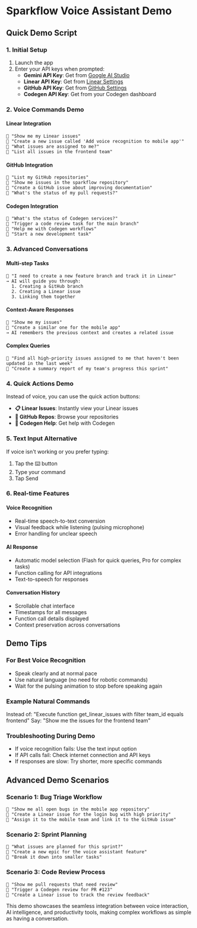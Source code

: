# Sparkflow Voice Assistant Demo

## Quick Demo Script

### 1. Initial Setup
1. Launch the app
2. Enter your API keys when prompted:
   - **Gemini API Key**: Get from [Google AI Studio](https://aistudio.google.com/app/apikey)
   - **Linear API Key**: Get from [Linear Settings](https://linear.app/settings/api)
   - **GitHub API Key**: Get from [GitHub Settings](https://github.com/settings/tokens)
   - **Codegen API Key**: Get from your Codegen dashboard

### 2. Voice Commands Demo

#### Linear Integration
```
🎤 "Show me my Linear issues"
🎤 "Create a new issue called 'Add voice recognition to mobile app'"
🎤 "What issues are assigned to me?"
🎤 "List all issues in the frontend team"
```

#### GitHub Integration
```
🎤 "List my GitHub repositories"
🎤 "Show me issues in the sparkflow repository"
🎤 "Create a GitHub issue about improving documentation"
🎤 "What's the status of my pull requests?"
```

#### Codegen Integration
```
🎤 "What's the status of Codegen services?"
🎤 "Trigger a code review task for the main branch"
🎤 "Help me with Codegen workflows"
🎤 "Start a new development task"
```

### 3. Advanced Conversations

#### Multi-step Tasks
```
🎤 "I need to create a new feature branch and track it in Linear"
→ AI will guide you through:
  1. Creating a GitHub branch
  2. Creating a Linear issue
  3. Linking them together
```

#### Context-Aware Responses
```
🎤 "Show me my issues"
🎤 "Create a similar one for the mobile app"
→ AI remembers the previous context and creates a related issue
```

#### Complex Queries
```
🎤 "Find all high-priority issues assigned to me that haven't been updated in the last week"
🎤 "Create a summary report of my team's progress this sprint"
```

### 4. Quick Actions Demo

Instead of voice, you can use the quick action buttons:
- **📋 Linear Issues**: Instantly view your Linear issues
- **📁 GitHub Repos**: Browse your repositories
- **🤖 Codegen Help**: Get help with Codegen

### 5. Text Input Alternative

If voice isn't working or you prefer typing:
1. Tap the ⌨️ button
2. Type your command
3. Tap Send

### 6. Real-time Features

#### Voice Recognition
- Real-time speech-to-text conversion
- Visual feedback while listening (pulsing microphone)
- Error handling for unclear speech

#### AI Response
- Automatic model selection (Flash for quick queries, Pro for complex tasks)
- Function calling for API integrations
- Text-to-speech for responses

#### Conversation History
- Scrollable chat interface
- Timestamps for all messages
- Function call details displayed
- Context preservation across conversations

## Demo Tips

### For Best Voice Recognition
- Speak clearly and at normal pace
- Use natural language (no need for robotic commands)
- Wait for the pulsing animation to stop before speaking again

### Example Natural Commands
Instead of: "Execute function get_linear_issues with filter team_id equals frontend"
Say: "Show me the issues for the frontend team"

### Troubleshooting During Demo
- If voice recognition fails: Use the text input option
- If API calls fail: Check internet connection and API keys
- If responses are slow: Try shorter, more specific commands

## Advanced Demo Scenarios

### Scenario 1: Bug Triage Workflow
```
🎤 "Show me all open bugs in the mobile app repository"
🎤 "Create a Linear issue for the login bug with high priority"
🎤 "Assign it to the mobile team and link it to the GitHub issue"
```

### Scenario 2: Sprint Planning
```
🎤 "What issues are planned for this sprint?"
🎤 "Create a new epic for the voice assistant feature"
🎤 "Break it down into smaller tasks"
```

### Scenario 3: Code Review Process
```
🎤 "Show me pull requests that need review"
🎤 "Trigger a Codegen review for PR #123"
🎤 "Create a Linear issue to track the review feedback"
```

This demo showcases the seamless integration between voice interaction, AI intelligence, and productivity tools, making complex workflows as simple as having a conversation.

